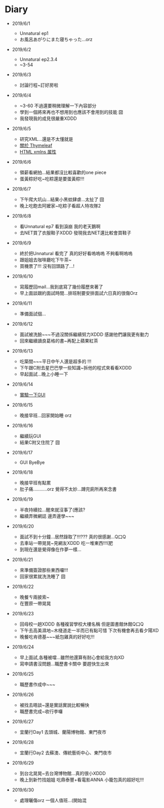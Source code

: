 # Diary

* 2019/6/1
  * Unnatural ep1
  * お風呂あがりにまた寝ちゃった...orz
  
* 2019/6/2
  * Unnatural ep2.3.4
  * ~3-54
  
* 2019/6/3
  * 討論行程~訂好房啦
 
* 2019/6/4
  * ~3-60 不過還要稍微理解一下內容部分
  * 學到一個將來再也不想用到也應該不會用到的技能 囧
  * 我發現我的成見很嚴重XDDD
  
* 2019/6/5
  * 研究XML...還是不太懂就是
  * [關於 Thymeleaf](https://openhome.cc/Gossip/Spring/Thymeleaf.html)
  * [HTML xmlns 属性](http://www.w3school.com.cn/tags/tag_prop_xmlns.asp)
 
* 2019/6/6
  * 領薪看網拍...結果都沒比較喜歡的one piece
  * 蛋黃粽好吃~吃粽還是要蛋黃粽!!!
  
* 2019/6/7
  * 下午爬大坑山...結果小黑蚊肆虐...太扯了 囧
  * 晚上吃飽去阿嬤家~吃粽子看超人特攻隊2 
 
* 2019/6/8
  * 看Unnatural ep7  看到淚崩 我的老天鵝啊
  * 去NET買了衣服鞋子XDDD 發現我去NET還比較會買鞋子
  
* 2019/6/9
  * 終於把Unnatural 看完了 真的好好看嗚嗚嗚 不夠看啊嗚嗚
  * 跟姐姐去咖啡廳吃下午茶~
  * 買機票了!!! 沒有回頭路了...!
  
* 2019/6/10
  * 寫履歷回mail...我到底寫了幾份履歷來著了
  * 早上面談跟約面試時間...排班制要安排面試六日真的很傷Orz 

* 2019/6/11
  * 準備面試個...
  
* 2019/6/12
  * 面試被洗臉~~~不過沒關係繼續努力XDDD 感謝他們讓我更有動力
  * 回來繼續讀良葛格的書~再配上蘋果紅茶

* 2019/6/13
  * 吃築間~~~平日中午人還是超多的 !!!
  * 下午跟C附去星巴巴學一些知識~拆他的程式來看看XDDD
  * 早起面試...晚上小睡一下
  
* 2019/6/14
  * [實驗一下GUI](http://jdev.tw/blog/3823/intellij-idea-gui-designer-swing-form) 

* 2019/6/15
  * 晚接早班...回家開始睡 orz
  
* 2019/6/16
  * 繼續玩GUI
  * 結果C附又住院了 囧
  
* 2019/6/17
  * GUI ByeBye
  
* 2019/6/18
  * 晚接早班有點累
  * 肚子痛...........orz 覺得不太妙...蹲完廁所再來念書
  
* 2019/6/19
  * 半夜持續拉...醒來就沒事了(應該?
  * 繼續弄微網誌 邊弄邊學~~~
  
* 2019/6/20
  * 面試不到十分鐘...居然錄取了!!!???  真的很感謝...Q口Q
  * 去車站一帶晃晃~見網友XDDD 吃一堆東西!!!(肥
  * 到現在還是覺得像在作夢一樣...
  
* 2019/6/21
  * 來準備簽證那些東西囉!!!
  * 回家很累就洗洗睡了 囧
  
* 2019/6/22
  * 晚餐ㄘ兩披索~
  * 在豐原一帶晃晃
  
* 2019/6/23
  * 回母校一趟XDDD 各種複習學校大樓名稱 但是圖書館休館Q口Q
  * 下午去高美濕地~木棧道走一半而已有點可惜 下次有機會再去看夕陽XD
  * 晚餐吃肯德基~~~紙包雞真的好好吃!!!
  
* 2019/6/24
  * 早上面試,各種被噹...雖然他還算有耐心會給我方向XD
  * 寫申請書沒問題...職歷書卡關中 要趕快生出來
  
* 2019/6/25
  * 職歷書作成中~~~
  
* 2019/6/26
  * 被找去晤談~還是實話實說比較暢快
  * 職歷書完成~收行李囉
  
* 2019/6/27
  * 宜蘭行Day1 去頭城、蘭陽博物館、東門夜市

* 2019/6/28
  * 宜蘭行Day2 去蘇澳、傳統藝術中心、東門夜市
  
* 2019/6/29
  * 到台北晃晃~去台灣博物館...真的很小XDDD
  * 晚上到新竹找姐姐 吃鼎泰豐+看電影ANNA 小籠包真的超好吃!!!
  
* 2019/6/30
  * 處理曬傷orz 一個人值班...(開始混
  
